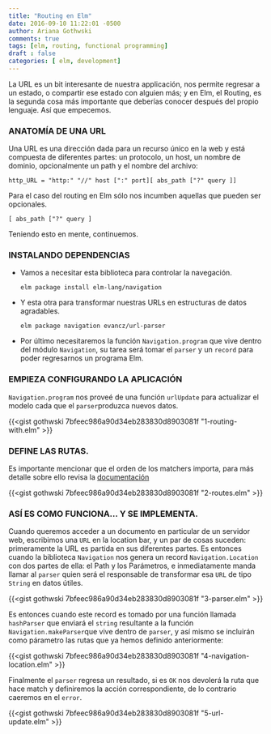 ```yaml
---
title: "Routing en Elm"
date: 2016-09-10 11:22:01 -0500
author: Ariana Gothwski
comments: true
tags: [elm, routing, functional programming]
draft : false
categories: [ elm, development]
---
```



La URL es un bit interesante de nuestra applicación, nos permite regresar a un estado, o compartir ese estado con alguien más; y en Elm, el Routing, es la segunda cosa más importante que deberías conocer después del propio lenguaje. Así que empecemos.


### ANATOMÍA DE UNA URL

Una URL es una dirección dada para un recurso único en la web y está compuesta de diferentes partes: un protocolo, un host, un nombre de dominio, opcionalmente un path y el nombre del archivo:

`http_URL = "http:" "//" host [":" port][ abs_path ["?" query ]] `

Para el caso del routing en Elm sólo nos incumben aquellas que pueden ser opcionales.

`[ abs_path ["?" query ]`

Teniendo esto en mente, continuemos.


### INSTALANDO DEPENDENCIAS

- Vamos a necesitar esta biblioteca para controlar la navegación.

  `elm package install elm-lang/navigation `

- Y esta otra para transformar nuestras URLs en estructuras de datos agradables.

  `elm package navigation evancz/url-parser `

- Por último necesitaremos la función `Navigation.program` que vive dentro del módulo `Navigation`, su tarea será tomar el `parser` y un `record` para poder regresarnos un programa Elm.


### EMPIEZA CONFIGURANDO LA APLICACIÓN

`Navigation.program` nos proveé de una función `urlUpdate` para actualizar el modelo cada que el `parser`produzca nuevos datos.


{{<gist gothwski 7bfeec986a90d34eb283830d8903081f "1-routing-with.elm" >}}


### DEFINE LAS RUTAS.

Es importante mencionar que el orden de los matchers importa, para más detalle sobre ello revisa la [documentación](http://package.elm-lang.org/packages/evancz/url-parser/latest/)

{{<gist gothwski 7bfeec986a90d34eb283830d8903081f "2-routes.elm" >}}


### ASÍ ES COMO FUNCIONA... Y SE IMPLEMENTA.

Cuando queremos acceder a un documento en particular de un servidor web, escribimos una `URL` en la location bar, y un par de cosas suceden: primeramente la URL es partida en sus diferentes partes. Es entonces cuando la biblioteca `Navigation` nos genera un record `Navigation.Location` con dos partes de ella: el Path y los Parámetros, e inmediatamente manda llamar al `parser` quien será el responsable de transformar esa `URL` de tipo `String` en datos útiles.

{{<gist gothwski 7bfeec986a90d34eb283830d8903081f "3-parser.elm" >}}

Es entonces cuando este record es tomado por una función llamada `hashParser` que enviará el `string` resultante a la función `Navigation.makeParser`que vive dentro de `parser`, y así mismo se incluirán como párametro las rutas que ya hemos definido anteriormente:

{{<gist gothwski 7bfeec986a90d34eb283830d8903081f "4-navigation-location.elm" >}}

Finalmente el `parser` regresa un resultado, si es `OK` nos devolerá la ruta que hace match y definiremos la acción correspondiente, de lo contrario caeremos en el `error`.

{{<gist gothwski 7bfeec986a90d34eb283830d8903081f "5-url-update.elm" >}}
